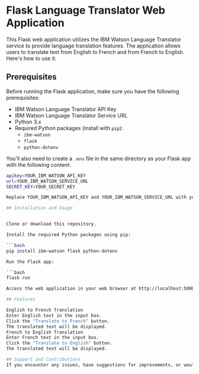 # Flask Language Translator Web Application

This Flask web application utilizes the IBM Watson Language Translator service to provide language translation features. The application allows users to translate text from English to French and from French to English. Here's how to use it:

## Prerequisites

Before running the Flask application, make sure you have the following prerequisites:

- IBM Watson Language Translator API Key
- IBM Watson Language Translator Service URL
- Python 3.x
- Required Python packages (install with `pip`):
  - `ibm-watson`
  - `flask`
  - `python-dotenv`

You'll also need to create a `.env` file in the same directory as your Flask app with the following content:

```bash
apikey=YOUR_IBM_WATSON_API_KEY
url=YOUR_IBM_WATSON_SERVICE_URL
SECRET_KEY=YOUR_SECRET_KEY

Replace YOUR_IBM_WATSON_API_KEY and YOUR_IBM_WATSON_SERVICE_URL with your IBM Watson credentials, and YOUR_SECRET_KEY with a secure secret key for your Flask app.

## Installation and Usage


Clone or download this repository.

Install the required Python packages using pip:

```bash
pip install ibm-watson flask python-dotenv

Run the Flask app:

```bash
flask run

Access the web application in your web browser at http://localhost:5000.

## Features

English to French Translation
Enter English text in the input box.
Click the "Translate to French" button.
The translated text will be displayed.
French to English Translation
Enter French text in the input box.
Click the "Translate to English" button.
The translated text will be displayed.

## Support and Contributions
If you encounter any issues, have suggestions for improvements, or would like to contribute, please open an issue or create a pull request in this project's repository.





